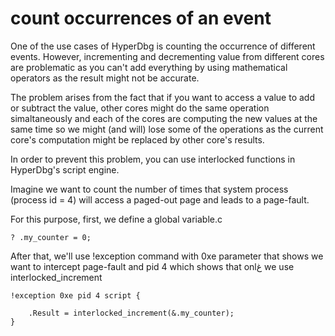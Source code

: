 # count occurrences of an event

One of the use cases of HyperDbg is counting the occurrence of different events. However, incrementing and decrementing value from different cores are problematic as you can't add everything by using mathematical operators as the result might not be accurate.

The problem arises from the fact that if you want to access a value to add or subtract the value, other cores might do the same operation simaltaneously and each of the cores are computing the new values at the same time so we might (and will) lose some of the operations as the current core's computation might be replaced by other core's results.

In order to prevent this problem, you can use interlocked functions in HyperDbg's script engine.

Imagine we want to count the number of times that system process (process id = 4) will access a paged-out page and leads to a page-fault.

For this purpose, first, we define a global variable.c

```
? .my_counter = 0;
```

After that, we'll use !exception command with 0xe parameter that shows we want to intercept page-fault and pid 4 which shows that onlغ  we use interlocked_increment

```
!exception 0xe pid 4 script {
	
	.Result = interlocked_increment(&.my_counter);
}
```
